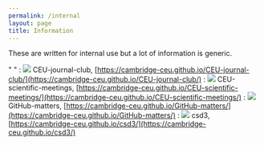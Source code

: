```yaml
---
permalink: /internal
layout: page
title: Information
---
```


These are written for internal use but a lot of information is generic.

"  "
: [![](/assets/images/github.svg)](https://github.com/cambridge-ceu/CEU-journal-club) CEU-journal-club, [https://cambridge-ceu.github.io/CEU-journal-club/](https://cambridge-ceu.github.io/CEU-journal-club/)
: [![](/assets/images/github.svg)](https://github.com/cambridge-ceu/CEU-scientific-meetings) CEU-scientific-meetings, [https://cambridge-ceu.github.io/CEU-scientific-meetings/](https://cambridge-ceu.github.io/CEU-scientific-meetings/)
: [![](/assets/images/github.svg)](https://github.com/cambridge-ceu/GitHub-matters) GitHub-matters, [https://cambridge-ceu.github.io/GitHub-matters/](https://cambridge-ceu.github.io/GitHub-matters/)
: [![](/assets/images/github.svg)](https://github.com/cambridge-ceu/csd3) csd3, [https://cambridge-ceu.github.io/csd3/](https://cambridge-ceu.github.io/csd3/)
